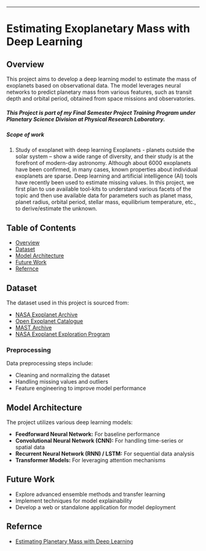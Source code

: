 
---

# Estimating Exoplanetary Mass with Deep Learning

## Overview
This project aims to develop a deep learning model to estimate the mass of exoplanets based on observational data. The model leverages neural networks to predict planetary mass from various features, such as transit depth and orbital period, obtained from space missions and observatories.

##### This Project is part of my Final Semester Project Training Program under Planetary Science Division at Physical Research Laboratory. 
##### Scope of work
1. Study of exoplanet with deep learning
Exoplanets - planets outside the solar system – show a wide range of diversity, and their study is at the
forefront of modern-day astronomy. Although about 6000 exoplanets have been confirmed, in many cases,
known properties about individual exoplanets are sparse. Deep learning and artificial intelligence (AI) tools
have recently been used to estimate missing values. In this project, we first plan to use available tool-kits to
understand various facets of the topic and then use available data for parameters such as planet mass, planet
radius, orbital period, stellar mass, equilibrium temperature, etc., to derive/estimate the unknown.



## Table of Contents
- [Overview](#overview)
- [Dataset](#dataset)
- [Model Architecture](#model-architecture)
- [Future Work](#future-work)
- [Refernce](#refernce)

## Dataset
The dataset used in this project is sourced from:
- [NASA Exoplanet Archive](https://exoplanetarchive.ipac.caltech.edu/)
- [Open Exoplanet Catalogue](https://www.openexoplanetcatalogue.com/)
- [MAST Archive](https://archive.stsci.edu/)
- [NASA Exoplanet Exploration Program](https://science.nasa.gov/exoplanets/)

### Preprocessing
Data preprocessing steps include:
- Cleaning and normalizing the dataset
- Handling missing values and outliers
- Feature engineering to improve model performance

## Model Architecture
The project utilizes various deep learning models:
- **Feedforward Neural Network:** For baseline performance
- **Convolutional Neural Network (CNN):** For handling time-series or spatial data
- **Recurrent Neural Network (RNN) / LSTM:** For sequential data analysis
- **Transformer Models:** For leveraging attention mechanisms


## Future Work
- Explore advanced ensemble methods and transfer learning
- Implement techniques for model explainability
- Develop a web or standalone application for model deployment

## Refernce
- [Estimating Planetary Mass with Deep Learning](https://arxiv.org/abs/1911.11035)

